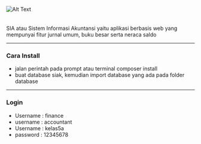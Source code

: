 ![Alt Text](https://raw.githubusercontent.com/yat98/sia/master/assets/img/brand/blue.png)
<br><br><br>
SIA atau Sistem Informasi Akuntansi yaitu aplikasi berbasis web yang mempunyai fitur jurnal umum, buku besar serta neraca saldo
<hr>
<h3>Cara Install</h3>
<ul>
<li>jalan perintah pada prompt atau terminal composer install</li>
<li>buat database siak, kemudian import database yang ada pada folder database</li>
</ul>
<hr>
<h3>Login</h3>
<ul>
<li>Username : finance </li>
	<li>username : accountant </li>
<li>Username : kelas5a </li>
<li>password : 12345678 </li>
</u>
